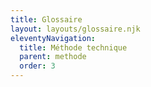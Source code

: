 ```yaml
---
title: Glossaire
layout: layouts/glossaire.njk
eleventyNavigation:
  title: Méthode technique
  parent: methode
  order: 3
---
```


